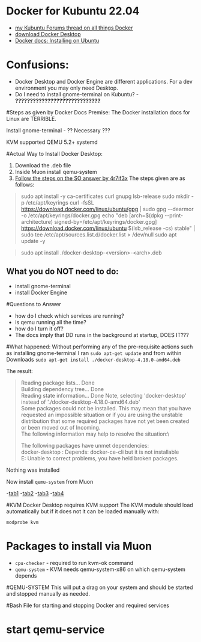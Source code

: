 # Docker for Kubuntu 22.04

- [my Kubuntu Forums thread on all things Docker](https://www.kubuntuforums.net/forum/general/miscellaneous/miscellaneous-aa/664300-installing-docker-compose-on-kubuntu-or-any-ubuntu)
- [download Docker Desktop](https://www.docker.com/products/docker-desktop/)
- [Docker docs: Installing on Ubuntu](https://docs.docker.com/desktop/install/ubuntu/)


# Confusions:
- Docker Desktop and Docker Engine are different applications. For a dev environment you may only need Desktop.
- Do I need to install gnome-terminal on Kubuntu? - **?????????????????????????????**




#Steps as given by Docker Docs
Premise: The Docker installation docs for Linux are TERRIBLE.

Install gnome-terminal - ?? Necessary ???  


KVM supported
QEMU 5.2+
systemd


#Actual Way to Install Docker Desktop:
1. Download the .deb file
2. Inside Muon install qemu-system
3. [Follow the steps on the SO answer by 4r7if3x](https://stackoverflow.com/questions/72299444/docker-desktop-doesnt-install-saying-docker-ce-cli-not-installable)
The steps given are as follows:
>sudo apt install -y ca-certificates curl gnupg lsb-release
sudo mkdir -p /etc/apt/keyrings
curl -fsSL https://download.docker.com/linux/ubuntu/gpg | sudo gpg --dearmor -o /etc/apt/keyrings/docker.gpg
echo "deb [arch=$(dpkg --print-architecture) signed-by=/etc/apt/keyrings/docker.gpg] https://download.docker.com/linux/ubuntu $(lsb_release -cs) stable" | sudo tee /etc/apt/sources.list.d/docker.list > /dev/null
sudo apt update -y

>sudo apt install ./docker-desktop-\<version\>-\<arch\>.deb


## What you do NOT need to do:
- install gnome-terminal
- install Docker Engine


#Questions to Answer
- how do I check which services are running?
- is qemu running all the time?
- how do I turn it off?
- The docs imply that DD runs in the background at startup, DOES IT???








#What happened:
Without performing any of the pre-requisite actions such as installing gnome-terminal I ran
`sudo apt-get update` and from within Downloads `sudo apt-get install ./docker-desktop-4.18.0-amd64.deb`

The result:

> Reading package lists... Done  
Building dependency tree... Done  
Reading state information... Done
Note, selecting 'docker-desktop' instead of './docker-desktop-4.18.0-amd64.deb'\
Some packages could not be installed. This may mean that you have\
requested an impossible situation or if you are using the unstable\
distribution that some required packages have not yet been created\
or been moved out of Incoming.\
The following information may help to resolve the situation:\
> 
> The following packages have unmet dependencies:\
docker-desktop : Depends: docker-ce-cli but it is not installable\
E: Unable to correct problems, you have held broken packages.

Nothing was installed

Now install `qemu-system` from Muon






-[tab1](https://www.kubuntuforums.net/forum/general/miscellaneous/miscellaneous-aa/664300-installing-docker-compose-on-kubuntu-or-any-ubuntu)
-[tab2](https://docs.docker.com/desktop/install/linux-install/)
-[tab3](https://docs.docker.com/desktop/install/ubuntu/)
-[tab4](https://docs.docker.com/desktop/faqs/linuxfaqs/#how-do-i-enable-file-sharing)







#KVM
Docker Desktop requires KVM support
The KVM module should load automatically but if it does not it can be loaded manually with:

`modprobe kvm`


# Packages to install via Muon
- `cpu-checker` -  required to run kvm-ok command
- `qemu-system` - KVM needs qemu-system-x86 on which qemu-system depends



#QEMU-SYSTEM
This will put a drag on your system and should be started and stopped manually as needed.


#Bash File for starting and stopping Docker and required services
# start qemu-service




